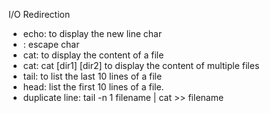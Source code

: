 I/O Redirection

- echo: to display the new line char
- \: escape char
- cat: to display the content of a file
- cat: cat [dir1] [dir2] to display the content of multiple files
- tail: to list the last 10 lines of a file
- head: list the first 10 lines of a file.
- duplicate line: tail -n 1 filename | cat >> filename

